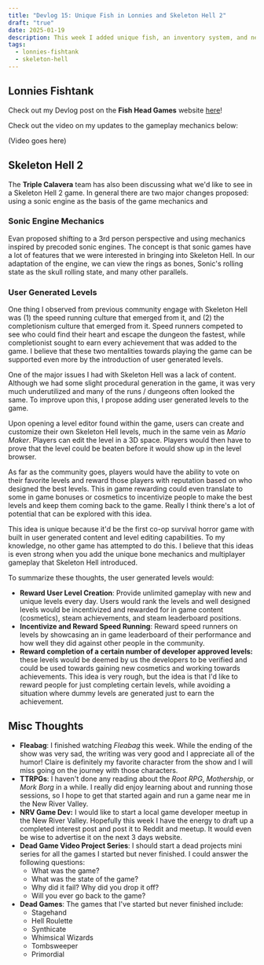 ```yaml
---
title: "Devlog 15: Unique Fish in Lonnies and Skeleton Hell 2"
draft: "true"
date: 2025-01-19
description: This week I added unique fish, an inventory system, and new walking mechanics to Lonnies Fishtank. I also started brainstorming and discussing ideas for Skeleton Hell 2 with the Triple Calavera team
tags:
  - lonnies-fishtank
  - skeleton-hell
---
```


## Lonnies Fishtank

Check out my Devlog post on the **Fish Head Games** website [here]()!

Check out the video on my updates to the gameplay mechanics below:

(Video goes here)
## Skeleton Hell 2

The **Triple Calavera** team has also been discussing what we'd like to see in a Skeleton Hell 2 game. In general there are two major changes proposed: using a sonic engine as the basis of the game mechanics and 
### Sonic Engine Mechanics

Evan proposed shifting to a 3rd person perspective and using mechanics inspired by precoded sonic engines. The concept is that sonic games have a lot of features that we were interested in bringing into Skeleton Hell. In our adaptation of the engine, we can view the rings as bones, Sonic's rolling state as the skull rolling state, and many other parallels.

### User Generated Levels

One thing I observed from previous community engage with Skeleton Hell was (1) the speed running culture that emerged from it, and (2) the completionism culture that emerged from it. Speed runners competed to see who could find their heart and escape the dungeon the fastest, while completionist sought to earn every achievement that was added to the game. I believe that these two mentalities towards playing the game can be supported even more by the introduction of user generated levels. 

One of the major issues I had with Skeleton Hell was a lack of content. Although we had some slight procedural generation in the game, it was very much underutilized and many of the runs / dungeons often looked the same. To improve upon this, I propose adding user generated levels to the game.

Upon opening a level editor found within the game, users can create and customize their own Skeleton Hell levels, much in the same vein as *Mario Maker*. Players can edit the level in a 3D space. Players would then have to prove that the level could be beaten before it would show up in the level browser. 

As far as the community goes, players would have the ability to vote on their favorite levels and reward those players with reputation based on who designed the best levels. This in game rewarding could even translate to some in game bonuses or cosmetics to incentivize people to make the best levels and keep them coming back to the game. Really I think there's a lot of potential that can be explored with this idea.

This idea is unique because it'd be the first co-op survival horror game with built in user generated content and level editing capabilities. To my knowledge, no other game has attempted to do this. I believe that this ideas is even strong when you add the unique bone mechanics and multiplayer gameplay that Skeleton Hell introduced.

To summarize these thoughts, the user generated levels would:
- **Reward User Level Creation**: Provide unlimited gameplay with new and unique levels every day. Users would rank the levels and well designed levels would be incentivized and rewarded for in game content (cosmetics), steam achievements, and steam leaderboard positions.
- **Incentivize and Reward Speed Running**: Reward speed runners on levels by showcasing an in game leaderboard of their performance and how well they did against other people in the community.
- **Reward completion of a certain number of developer approved levels:** these levels would be deemed by us the developers to be verified and could be used towards gaining new cosmetics and working towards achievements. This idea is very rough, but the idea is that I'd like to reward people for just completing certain levels, while avoiding a situation where dummy levels are generated just to earn the achievement.

## Misc Thoughts 
- **Fleabag**: I finished watching *Fleabag* this week. While the ending of the show was very sad, the writing was very good and I appreciate all of the humor! Claire is definitely my favorite character from the show and I will miss going on the journey with those characters.
- **TTRPGs**: I haven't done any reading about the *Root RPG*, *Mothership*, or *Mork Borg* in a while. I really did enjoy learning about and running those sessions, so I hope to get that started again and run a game near me in the New River Valley.
- **NRV Game Dev:** I would like to start a local game developer meetup in the New River Valley. Hopefully this week I have the energy to draft up a completed interest post and post it to Reddit and meetup. It would even be wise to advertise it on the next 3 days website.
- **Dead Game Video Project Series**: I should start a dead projects mini series for all the games I started but never finished. I could answer the following questions: 
	- What was the game?
	- What was the state of the game?
	- Why did it fail? Why did you drop it off?
	- Will you ever go back to the game?
- **Dead Games**: The games that I've started but never finished include:
	- Stagehand
	- Hell Roulette 
	- Synthicate
	- Whimsical Wizards
	- Tombsweeper
	- Primordial 